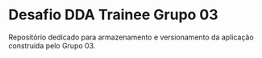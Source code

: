 # Desafio DDA Trainee Grupo 03
Repositório dedicado para armazenamento e versionamento da aplicação construída pelo Grupo 03.
